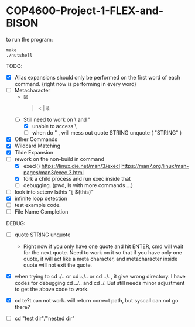 # COP4600-Project-1-FLEX-and-BISON

to run the program:
```
make
./nutshell
```

TODO:
- [x] Alias expansions should only be performed on the first word of each command. (right now is performing in every word)
- [ ] Metacharacter
    - [x] > < | &
    - [ ] Still need to work on \ and "
        - [x] unable to access \
        - [ ] when do " , will mess out quote STRING unquote ( "STRING" )
- [x] Other Commands
- [x] Wildcard Matching
- [x] Tilde Expansion
- [ ] rework on the non-build in command
    - [x] execl() https://linux.die.net/man/3/execl https://man7.org/linux/man-pages/man3/exec.3.html
    - [x] fork a child process and run exec inside that
    - [ ] debugging. (pwd, ls with more commands ...)
- [ ] look into setenv lsthis "jj ${this}"
- [x] infinite loop detection
- [ ] test example code.
- [ ] File Name Completion

DEBUG:
- [ ] quote STRING unquote
    - Right now if you only have one quote and hit ENTER, cmd will wait for the next quote. Need to work on it so that if you have only one quote, it will act like a meta character, and metacharacter inside quote will not exit the quote. 
- [x] when trying to cd ./.. or cd ~/.. or cd ../. , it give wrong directory. I have codes for debugging cd ../.. and cd ./. But still needs minor adjustment to get the above code to work.  
- [x] cd te?t can not work. will return correct path, but syscall can not go there?
- [ ] cd "test dir"/"nested dir"


